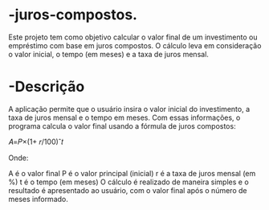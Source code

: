 # -juros-compostos.
Este projeto tem como objetivo calcular o valor final de um investimento ou empréstimo com base em juros compostos. O cálculo leva em consideração o valor inicial, o tempo (em meses) e a taxa de juros mensal.

# -Descrição

A aplicação permite que o usuário insira o valor inicial do investimento, a taxa de juros mensal e o tempo em meses. Com essas informações, o programa calcula o valor final usando a fórmula de juros compostos:

𝐴=𝑃×(1+ 𝑟/100)ˆ𝑡

Onde:

A é o valor final
P é o valor principal (inicial)
r é a taxa de juros mensal (em %)
t é o tempo (em meses)
O cálculo é realizado de maneira simples e o resultado é apresentado ao usuário, com o valor final após o número de meses informado.